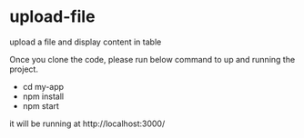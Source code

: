 # upload-file
upload a file and display content in table

Once you clone the code, please run below command to up and running the project.

- cd my-app
- npm install
- npm start

it will be running at http://localhost:3000/

